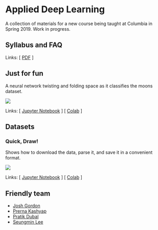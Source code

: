 # Applied Deep Learning

A collection of materials for a new course being taught at Columbia in Spring 2019. Work in progress.

## Syllabus and FAQ
Links: \[ [PDF](https://github.com/random-forests/applied-dl/blob/master/syllabus.pdf) \]

## Just for fun
A neural network twisting and folding space as it classifies the moons dataset.

<img src="https://storage.googleapis.com/applied-dl/moons.gif">

Links: \[ [Jupyter Notebook](https://github.com/random-forests/applied-dl/blob/master/examples/twist-and-fold-moons.ipynb) \] [ [Colab](https://colab.research.google.com/github/random-forests/applied-dl/blob/master/examples/twist-and-fold-moons.ipynb) \]

## Datasets

### Quick, Draw!
Shows how to download the data, parse it, and save it in a convenient format.

<img src="https://storage.googleapis.com/applied-dl/elephants.png">

Links: \[ [Jupyter Notebook](https://github.com/random-forests/applied-dl/blob/master/examples/quick-draw-loader.ipynb) \] [ [Colab](https://colab.research.google.com/github/random-forests/applied-dl/blob/master/examples/quick-draw-loader.ipynb) \]

## Friendly team
- [Josh Gordon](https://twitter.com/random_forests)
- [Prerna Kashyap](https://github.com/prerna135)
- [Pratik Dubal](https://pratik08.github.io/)
- [Seungmin Lee](https://github.com/briansmlee)